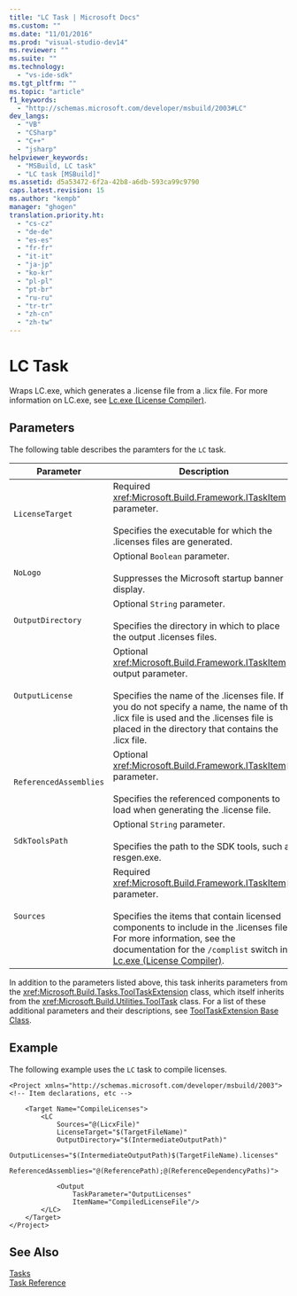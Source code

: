 ```yaml
---
title: "LC Task | Microsoft Docs"
ms.custom: ""
ms.date: "11/01/2016"
ms.prod: "visual-studio-dev14"
ms.reviewer: ""
ms.suite: ""
ms.technology: 
  - "vs-ide-sdk"
ms.tgt_pltfrm: ""
ms.topic: "article"
f1_keywords: 
  - "http://schemas.microsoft.com/developer/msbuild/2003#LC"
dev_langs: 
  - "VB"
  - "CSharp"
  - "C++"
  - "jsharp"
helpviewer_keywords: 
  - "MSBuild, LC task"
  - "LC task [MSBuild]"
ms.assetid: d5a53472-6f2a-42b8-a6db-593ca99c9790
caps.latest.revision: 15
ms.author: "kempb"
manager: "ghogen"
translation.priority.ht: 
  - "cs-cz"
  - "de-de"
  - "es-es"
  - "fr-fr"
  - "it-it"
  - "ja-jp"
  - "ko-kr"
  - "pl-pl"
  - "pt-br"
  - "ru-ru"
  - "tr-tr"
  - "zh-cn"
  - "zh-tw"
---
```

# LC Task
Wraps LC.exe, which generates a .license file from a .licx file. For more information on LC.exe, see [Lc.exe (License Compiler)](../Topic/Lc.exe%20\(License%20Compiler\).md).  
  
## Parameters  
 The following table describes the paramters for the `LC` task.  
  
|Parameter|Description|  
|---------------|-----------------|  
|`LicenseTarget`|Required <xref:Microsoft.Build.Framework.ITaskItem> parameter.<br /><br /> Specifies the executable for which the .licenses files are generated.|  
|`NoLogo`|Optional `Boolean` parameter.<br /><br /> Suppresses the Microsoft startup banner display.|  
|`OutputDirectory`|Optional `String` parameter.<br /><br /> Specifies the directory in which to place the output .licenses files.|  
|`OutputLicense`|Optional <xref:Microsoft.Build.Framework.ITaskItem> output parameter.<br /><br /> Specifies the name of the .licenses file. If you do not specify a name, the name of the .licx file is used and the .licenses file is placed in the directory that contains the .licx file.|  
|`ReferencedAssemblies`|Optional <xref:Microsoft.Build.Framework.ITaskItem>`[]` parameter.<br /><br /> Specifies the referenced components to load when generating the .license file.|  
|`SdkToolsPath`|Optional `String` parameter.<br /><br /> Specifies the path to the SDK tools, such as resgen.exe.|  
|`Sources`|Required <xref:Microsoft.Build.Framework.ITaskItem>`[]` parameter.<br /><br /> Specifies the items that contain licensed components to include in the .licenses file. For more information, see the documentation for the `/complist` switch in [Lc.exe (License Compiler)](../Topic/Lc.exe%20\(License%20Compiler\).md).|  
  
 In addition to the parameters listed above, this task inherits parameters from the <xref:Microsoft.Build.Tasks.ToolTaskExtension> class, which itself inherits from the <xref:Microsoft.Build.Utilities.ToolTask> class. For a list of these additional parameters and their descriptions, see [ToolTaskExtension Base Class](../msbuild/tooltaskextension-base-class.md).  
  
## Example  
 The following example uses the `LC` task to compile licenses.  
  
```  
<Project xmlns="http://schemas.microsoft.com/developer/msbuild/2003">  
<!-- Item declarations, etc -->  
  
    <Target Name="CompileLicenses">  
        <LC  
            Sources="@(LicxFile)"  
            LicenseTarget="$(TargetFileName)"  
            OutputDirectory="$(IntermediateOutputPath)"  
            OutputLicenses="$(IntermediateOutputPath)$(TargetFileName).licenses"  
            ReferencedAssemblies="@(ReferencePath);@(ReferenceDependencyPaths)">  
  
            <Output  
                TaskParameter="OutputLicenses"  
                ItemName="CompiledLicenseFile"/>  
        </LC>  
    </Target>  
</Project>  
```  
  
## See Also  
 [Tasks](../msbuild/msbuild-tasks.md)   
 [Task Reference](../msbuild/msbuild-task-reference.md)
